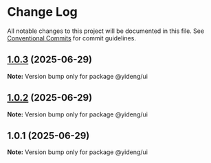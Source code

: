 # Change Log

All notable changes to this project will be documented in this file.
See [Conventional Commits](https://conventionalcommits.org) for commit guidelines.

## [1.0.3](https://github.com/lgwebdream/yd-ai-monorepo/compare/@yideng/ui@1.0.2...@yideng/ui@1.0.3) (2025-06-29)

**Note:** Version bump only for package @yideng/ui





## [1.0.2](https://github.com/lgwebdream/yd-ai-monorepo/compare/@yideng/ui@1.0.1...@yideng/ui@1.0.2) (2025-06-29)

**Note:** Version bump only for package @yideng/ui





## 1.0.1 (2025-06-29)

**Note:** Version bump only for package @yideng/ui

